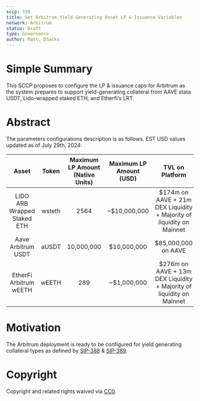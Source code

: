 ```yaml
---
sccp: 338
title: Set Arbitrum Yield-Generating Asset LP & Issuance Variables
network: Arbitrum
status: Draft
type: Governance
author: Matt, DSacks
---
```

# Simple Summary
This SCCP proposes to configure the LP & issuance caps for Arbitrum as the system prepares to support yield-generating collateral from AAVE stata USDT, Lido-wrapped staked ETH, and Etherfi's LRT.

# Abstract
The parameters configurations description is as follows. EST USD values updated as of July 29th, 2024:

|            Asset            |  Token | Maximum LP Amount (Native Units) | Maximum LP Amount (USD) |                            TVL on Platform                           | Issuance Ratio | Liquidation Ratio |
|:---------------------------:|:------:|:--------------------------------:|:-----------------------:|:--------------------------------------------------------------------:|:--------------:|:-----------------:|
| LIDO ARB Wrapped Staked ETH | wsteth |              2564                |       ~$10,000,000       | $174m on AAVE + 21m DEX Liquidity + Majority of liquidity on Mainnet |      200%      |        135%       |
|      Aave Arbitrum USDT     |  aUSDT |           10,000,000              |        $10,000,000       |                          $85,000,000 on AAVE                         |      130%      |        105%       |
|    EtherFi Arbitrum wEETH   |  wEETH |               289                |       ~$1,000,000       | $276m on AAVE + 13m DEX Liquidity + Majority of liquidity on Mainnet |      250%      |        150%       |


# Motivation
The Arbitrum deployment is ready to be configured for yield generating collateral types as defined by [SIP-388](https://sips.synthetix.io/sips/sip-388/) & [SIP-389](https://sips.sinthetix.io/sips/sip-389/).

# Copyright
Copyright and related rights waived via [CC0](https://creativecommons.org/publicdomain/zero/1.0/).
